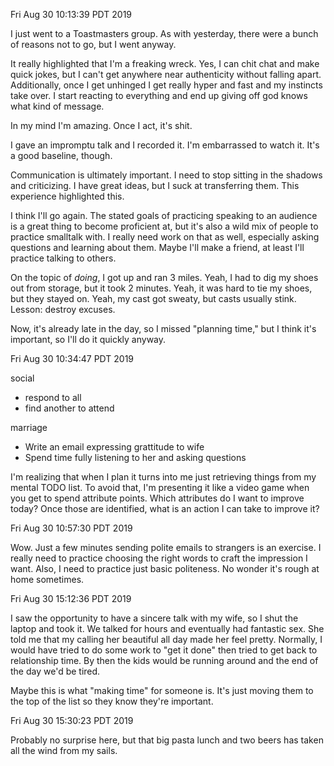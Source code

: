 Fri Aug 30 10:13:39 PDT 2019

I just went to a Toastmasters group.  As with yesterday, there were a bunch of
reasons not to go, but I went anyway.

It really highlighted that I'm a freaking wreck.  Yes, I can chit chat and make
quick jokes, but I can't get anywhere near authenticity without falling apart.
Additionally, once I get unhinged I get really hyper and fast and my instincts
take over.  I start reacting to everything and end up giving off god knows what
kind of message.

In my mind I'm amazing.  Once I act, it's shit.

I gave an impromptu talk and I recorded it.  I'm embarrassed to watch it.  It's
a good baseline, though.

Communication is ultimately important.  I need to stop sitting in the shadows
and criticizing.  I have great ideas, but I suck at transferring them.  This
experience highlighted this.

I think I'll go again.  The stated goals of practicing speaking to an audience
is a great thing to become proficient at, but it's also a wild mix of people to
practice smalltalk with.  I really need work on that as well, especially asking
questions and learning about them.  Maybe I'll make a friend, at least I'll
practice talking to others.

On the topic of _doing_, I got up and ran 3 miles.  Yeah, I had to dig my shoes
out from storage, but it took 2 minutes.  Yeah, it was hard to tie my shoes, but
they stayed on.  Yeah, my cast got sweaty, but casts usually stink.  Lesson:
destroy excuses.

Now, it's already late in the day, so I missed "planning time," but I think it's
important, so I'll do it quickly anyway.

Fri Aug 30 10:34:47 PDT 2019

social
  * respond to all
  * find another to attend

marriage
  * Write an email expressing grattitude to wife
  * Spend time fully listening to her and asking questions

I'm realizing that when I plan it turns into me just retrieving things from my
mental TODO list.  To avoid that, I'm presenting it like a video game when you
get to spend attribute points.  Which attributes do I want to improve today?
Once those are identified, what is an action I can take to improve it?

Fri Aug 30 10:57:30 PDT 2019

Wow.  Just a few minutes sending polite emails to strangers is an exercise.  I
really need to practice choosing the right words to craft the impression I want.
Also, I need to practice just basic politeness.  No wonder it's rough at home
sometimes.

Fri Aug 30 15:12:36 PDT 2019

I saw the opportunity to have a sincere talk with my wife, so I shut the laptop
and took it.  We talked for hours and eventually had fantastic sex.  She told me
that my calling her beautiful all day made her feel pretty.  Normally, I would
have tried to do some work to "get it done" then tried to get back to
relationship time.  By then the kids would be running around and the end of the
day we'd be tired.

Maybe this is what "making time" for someone is.  It's just moving them to the
top of the list so they know they're important.

Fri Aug 30 15:30:23 PDT 2019

Probably no surprise here, but that big pasta lunch and two beers has taken all
the wind from my sails.
